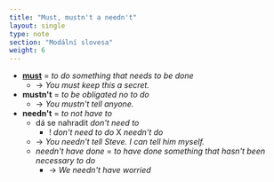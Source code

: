 ```yaml
---
title: "Must, mustn't a needn't"
layout: single
type: note
section: "Modální slovesa"
weight: 6
---
```

- **[must](/notes/research/english/have-to-and-must)** = _to do something that needs to be done_
    - -> _You must keep this a secret._
- **mustn't** = _to be obligated no to do_
    - -> _You mustn't tell anyone._
- **needn't** = _to not have to_
    - dá se nahradit _don't need to_
        - ! _don't need to do_ X _needn't do_
    - -> _You needn't tell Steve. I can tell him myself._
    - _needn't have done_ = _to have done something that hasn't been necessary to do_
        - -> _We needn't have worried_